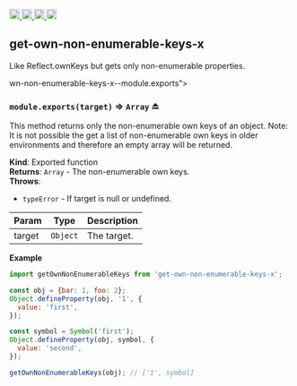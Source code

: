 <a href="https://travis-ci.org/Xotic750/get-own-non-enumerable-keys-x"
   title="Travis status">
<img
   src="https://travis-ci.org/Xotic750/get-own-non-enumerable-keys-x.svg?branch=master"
   alt="Travis status" height="18"/>
</a>
<a href="https://david-dm.org/Xotic750/get-own-non-enumerable-keys-x"
   title="Dependency status">
<img src="https://david-dm.org/Xotic750/get-own-non-enumerable-keys-x.svg"
   alt="Dependency status" height="18"/>
</a>
<a href="https://david-dm.org/Xotic750/get-own-non-enumerable-keys-x#info=devDependencies"
   title="devDependency status">
<img src="https://david-dm.org/Xotic750/get-own-non-enumerable-keys-x/dev-status.svg"
   alt="devDependency status" height="18"/>
</a>
<a href="https://badge.fury.io/js/get-own-non-enumerable-keys-x" title="npm version">
<img src="https://badge.fury.io/js/get-own-non-enumerable-keys-x.svg"
   alt="npm version" height="18"/>
</a>
<a name="module_get-own-non-enumerable-keys-x"></a>

## get-own-non-enumerable-keys-x

Like Reflect.ownKeys but gets only non-enumerable properties.

wn-non-enumerable-keys-x--module.exports"></a>

### `module.exports(target)` ⇒ <code>Array</code> ⏏

This method returns only the non-enumerable own keys of an object.
Note: It is not possible the get a list of non-enumerable own keys in older
environments and therefore an empty array will be returned.

**Kind**: Exported function  
**Returns**: <code>Array</code> - The non-enumerable own keys.  
**Throws**:

- <code>typeError</code> - If target is null or undefined.

| Param  | Type                | Description |
| ------ | ------------------- | ----------- |
| target | <code>Object</code> | The target. |

**Example**

```js
import getOwnNonEnumerableKeys from 'get-own-non-enumerable-keys-x';

const obj = {bar: 1, foo: 2};
Object.defineProperty(obj, '1', {
  value: 'first',
});

const symbol = Symbol('first');
Object.defineProperty(obj, symbol, {
  value: 'second',
});

getOwnNonEnumerableKeys(obj); // ['1', symbol]
```
